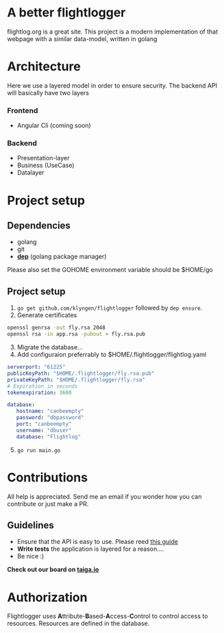 # A better flightlogger
flightlog.org is a great site. This project is a modern implementation of that webpage with a similar data-model, written in golang

# Architecture
Here we use a layered model in order to ensure security. The backend API will basically have two layers

### Frontend
- Angular Cli (coming soon)

### Backend
- Presentation-layer
- Business (UseCase)
- Datalayer

# Project setup

## Dependencies
* golang
* git
* **[dep](https://github.com/golang/dep)** (golang package manager)

Please also set the GOHOME environment variable should be $HOME/go

## Project setup
1. `go get github.com/klyngen/flightlogger` followed by `dep ensure`. 
2. Generate certificates 
```bash
openssl genrsa -out fly.rsa 2048
openssl rsa -in app.rsa -pubout > fly.rsa.pub
```
3. Migrate the database...
4. Add configuraion preferrably to $HOME/.flightlogger/flightlog.yaml
```yaml
serverport: "61225"
publicKeyPath: "$HOME/.flightlogger/fly.rsa.pub"
privateKeyPath: "$HOME/.flightlogger/fly.rsa"
# Expiration in seconds
tokenexpiration: 3600

database:
   hostname: "canbeempty"
   password: "dbpassword"
   port: "canbeempty"
   username: "dbuser"
   database: "Flightlog"
```

5. `go run main.go`

# Contributions
All help is appreciated. Send me an email if you wonder how you can contribute or just make a PR. 

## Guidelines
- Ensure that the API is easy to use. Please reed [this guide](https://blog.florimond.dev/restful-api-design-13-best-practices-to-make-your-users-happy)
- **Write tests** the application is layered for a reason....
- Be nice :) 



**Check out our board on [taiga.io](https://tree.taiga.io/project/klyngen-better-flightlog/timeline)**

# Authorization
Flightlogger uses **A**ttribute-**B**ased-**A**ccess-**C**ontrol to control access to resources. Resources are defined in the database.